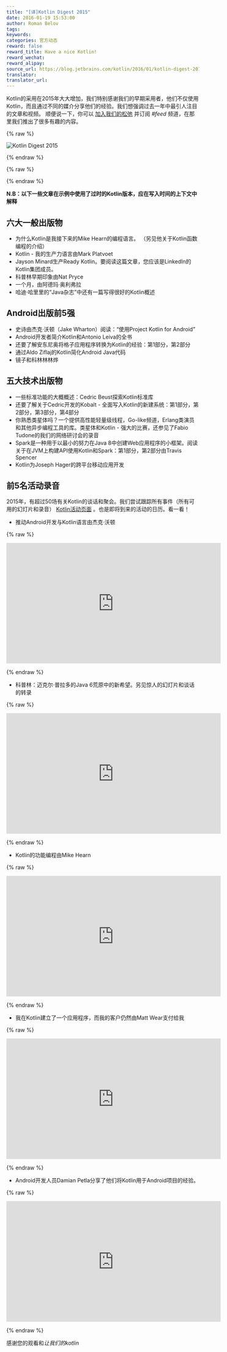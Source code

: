 ```yaml
---
title: "[译]Kotlin Digest 2015"
date: 2016-01-19 15:53:00
author: Roman Belov
tags:
keywords:
categories: 官方动态
reward: false
reward_title: Have a nice Kotlin!
reward_wechat:
reward_alipay:
source_url: https://blog.jetbrains.com/kotlin/2016/01/kotlin-digest-2015/
translator:
translator_url:
---
```


Kotlin的采用在2015年大大增加，我们特别感谢我们的早期采用者，他们不仅使用Kotlin，而且通过不同的媒介分享他们的经验。我们想强调过去一年中最引人注目的文章和视频。
顺便说一下，你可以 [加入我们的松弛](http://kotlinslackin.herokuapp.com/) 并订阅<em> #feed </em>频道，在那里我们推出了很多有趣的内容。

{% raw %}
<p><img alt="Kotlin Digest 2015" class="alignnone size-full wp-image-3501" data-recalc-dims="1" src="https://i0.wp.com/blog.jetbrains.com/kotlin/files/2016/01/Digest-2015-Cover.png?resize=640%2C320&amp;ssl=1"/></p>
{% endraw %}


{% raw %}
<p><span id="more-3400"></span></p>
{% endraw %}

<strong> N.B：以下一些文章在示例中使用了过时的Kotlin版本，应在写入时间的上下文中解释</strong>
## 六大一般出版物


* 为什么Kotlin是我接下来的Mike Hearn的编程语言。 （另见他关于Kotlin函数编程的介绍）
* Kotlin  - 我的生产力语言由Mark Platvoet
* Jayson Minard生产Ready Kotlin。要阅读这篇文章，您应该是LinkedIn的Kotlin集团成员。
* 科普林早期印象由Nat Pryce
* 一个月，由阿德玛·奥利弗拉
* 哈迪·哈里里的“Java杂志”中还有一篇写得很好的Kotlin概述

## Android出版前5强


* 史诗由杰克·沃顿（Jake Wharton）阅读：“使用Project Kotlin for Android”
* Android开发者简介Kotlin和Antonio Leiva的全书
* 还要了解安东尼奥将格子应用程序转换为Kotlin的经验：第1部分，第2部分
* 通过Aldo Ziflaj的Kotlin简化Android Java代码
* 镜子和科林林林烨

## 五大技术出版物


* 一些标准功能的大概概述：Cedric Beust探索Kotlin标准库
* 还要了解关于Cedric开发的Kobalt  - 全面写入Kotlin的新建系统：第1部分，第2部分，第3部分，第4部分
* 你熟悉类星体吗？一个提供高性能轻量级线程，Go-like频道，Erlang类演员和其他异步编程工具的库。类星体和Kotlin - 强大的比赛，还参见了Fabio Tudone的我们的网络研讨会的录音
* Spark是一种用于以最小的努力在Java 8中创建Web应用程序的小框架。阅读关于在JVM上构建API使用Kotlin和Spark：第1部分，第2部分由Travis Spencer
* Kotlin为Joseph Hager的跨平台移动应用开发

## 前5名活动录音

2015年，有超过50场有关Kotlin的谈话和聚会。我们尝试跟踪所有事件（所有可用的幻灯片和录音） [Kotlin活动页面](https://kotlinlang.org/docs/events.html) 。也是即将到来的活动的日历。看一看！

* 推动Android开发与Kotlin语言由杰克·沃顿


{% raw %}
<p><iframe allowfullscreen="allowfullscreen" frameborder="0" height="315" mozallowfullscreen="mozallowfullscreen" src="https://player.vimeo.com/video/144877458" webkitallowfullscreen="webkitallowfullscreen" width="560"></iframe></p>
{% endraw %}


* 科普林：迈克尔·普拉多的Java 6荒原中的新希望。另见惊人的幻灯片和谈话的转录


{% raw %}
<p><iframe allowfullscreen="allowfullscreen" frameborder="0" height="315" src="https://www.youtube.com/embed/0BiPmgk3nyw" width="560"></iframe></p>
{% endraw %}


* Kotlin的功能编程由Mike Hearn


{% raw %}
<p><iframe allowfullscreen="allowfullscreen" frameborder="0" height="315" src="https://www.youtube.com/embed/AhA-Q7MOre0" width="560"></iframe></p>
{% endraw %}


* 我在Kotlin建立了一个应用程序，而我的客户仍然由Matt Wear支付给我


{% raw %}
<p><iframe allowfullscreen="allowfullscreen" frameborder="0" height="315" src="https://www.youtube.com/embed/d7BiXy3Qdt8" width="560"></iframe></p>
{% endraw %}


* Android开发人员Damian Petla分享了他们将Kotlin用于Android项目的经验。


{% raw %}
<p><iframe allowfullscreen="allowfullscreen" frameborder="0" height="315" src="https://www.youtube.com/embed/011AL3Z6VmM" width="560"></iframe></p>
{% endraw %}

感谢您的观看和<em>让我们的kotlin </em>
